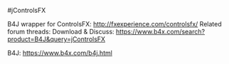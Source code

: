 #jControlsFX

B4J wrapper for ControlsFX: http://fxexperience.com/controlsfx/
Related forum threads: Download & Discuss: https://www.b4x.com/search?product=B4J&query=jControlsFX

B4J: https://www.b4x.com/b4j.html